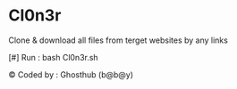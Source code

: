 # Cl0n3r
Clone &amp; download all files from terget websites by any links 

[#] Run : bash Cl0n3r.sh 

© Coded by : Ghosthub (b@b@y)
